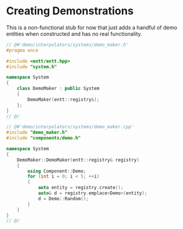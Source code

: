 # Creating Demonstrations

This is a non-functional stub for now that just adds a handful of demo entities
when constructed and has no real functionality.

```cpp
// @#'demo/interpolators/systems/demo_maker.h'
#pragma once

#include <entt/entt.hpp>
#include "system.h"

namespace System
{
    class DemoMaker : public System
    {
        DemoMaker(entt::registry&);
    };
}
// @/

// @#'demo/interpolators/systems/demo_maker.cpp'
#include "demo_maker.h"
#include "components/demo.h"

namespace System
{
    DemoMaker::DemoMaker(entt::registry& registry)
    {
        using Component::Demo;
        for (int i = 0; i < 5; ++i)
        {
            auto entity = registry.create();
            auto& d = registry.emplace<Demo>(entity);
            d = Demo::Random();
        }
    }
}
// @/
```
